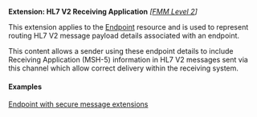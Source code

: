 **Extension: HL7 V2 Receiving Application** *[[FMM Level 2](guidance.html)]*

This extension applies to the [Endpoint](http://hl7.org/fhir/endpoint.html) resource and is used to represent routing HL7 V2 message payload details associated with an endpoint.

This content allows a sender using these endpoint details to include Receiving Application (MSH-5) information in HL7 V2 messages sent via this channel which allow correct delivery within the receiving system.

#### Examples

[Endpoint with secure message extensions](Endpoint-example0.html)
